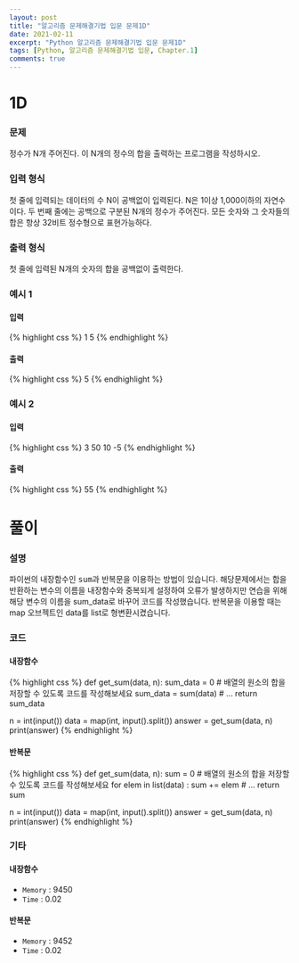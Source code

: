 ```yaml
---
layout: post
title: "알고리즘 문제해결기법 입문 문제1D"
date: 2021-02-11
excerpt: "Python 알고리즘 문제해결기법 입문 문제1D"
tags: [Python, 알고리즘 문제해결기법 입문, Chapter.1]
comments: true
---
```

# 1D

### 문제
정수가 N개 주어진다. 이 N개의 정수의 합을 출력하는 프로그램을 작성하시오.

### 입력 형식
첫 줄에 입력되는 데이터의 수 N이 공백없이 입력된다. N은 1이상 1,000이하의 자연수이다.
두 번째 줄에는 공백으로 구분된 N개의 정수가 주어진다. 모든 숫자와 그 숫자들의 합은 항상 32비트 정수형으로 표현가능하다.

### 출력 형식
첫 줄에 입력된 N개의 숫자의 합을 공백없이 출력한다.

### 예시 1
#### 입력
{% highlight css %}
1
5
{% endhighlight %}
#### 출력
{% highlight css %}
5
{% endhighlight %}

### 예시 2
#### 입력
{% highlight css %}
3
50 10 -5
{% endhighlight %}
#### 출력
{% highlight css %}
55
{% endhighlight %}

# 풀이

### 설명
파이썬의 내장함수인 <kbd>sum</kbd>과 반복문을 이용하는 방법이 있습니다. 해당문제에서는 합을 반환하는 변수의 이름을 내장함수와 중복되게 설정하여 오류가 발생하지만 연습을 위해 해당 변수의 이름을 sum_data로 바꾸어 코드를 작성했습니다. 반복문을 이용할 때는 map 오브젝트인 data를 list로 형변환시켰습니다.

### 코드
#### 내장함수
{% highlight css %} 
def get_sum(data, n):
	sum_data = 0
	# 배열의 원소의 합을 저장할 수 있도록 코드를 작성해보세요
	sum_data = sum(data)
	# ...
	return sum_data


n = int(input())
data = map(int, input().split())
answer = get_sum(data, n)
print(answer)
{% endhighlight %}

#### 반복문
{% highlight css %}
def get_sum(data, n):
	sum = 0
	# 배열의 원소의 합을 저장할 수 있도록 코드를 작성해보세요
	for elem in list(data) :
		sum += elem
	# ...
	return sum


n = int(input())
data = map(int, input().split())
answer = get_sum(data, n)
print(answer)
{% endhighlight %}

### 기타
#### 내장함수
- `Memory` : 9450
- `Time` : 0.02

#### 반복문
- `Memory` : 9452
- `Time` : 0.02